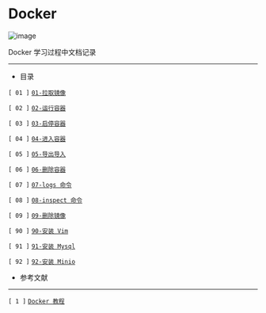 # Docker 

![image](https://img.shields.io/badge/24Arise-Docker-brightgreen)

Docker 学习过程中文档记录 

--- 

- 目录

`[ 01 ]` [` 01-拉取镜像 `](./src/01-拉取镜像.md)

`[ 02 ]` [` 02-运行容器 `](./src/02-运行容器.md)

`[ 03 ]` [` 03-启停容器 `](./src/03-启停容器.md)

`[ 04 ]` [` 04-进入容器 `](./src/04-进入容器.md)

`[ 05 ]` [` 05-导出导入 `](./src/05-导出导入.md)

`[ 06 ]` [` 06-删除容器 `](./src/06-删除容器.md)

`[ 07 ]` [` 07-logs 命令 `](./src/07-logs%20命令.md)

`[ 08 ]` [` 08-inspect 命令 `](./src/08-inspect%20命令.md)

`[ 09 ]` [` 09-删除镜像 `](./src/09-删除镜像.md)

`[ 90 ]` [` 90-安装 Vim `](./src/90-安装%20Vim.md)

`[ 91 ]` [` 91-安装 Mysql `](./src/91-安装%20Mysql.md)

`[ 92 ]` [` 92-安装 Minio `](./src/92-安装%20Minio.md)




- 参考文献
---
`[ 1 ]` [`Docker 教程`](https://www.runoob.com/docker/docker-tutorial.html)

